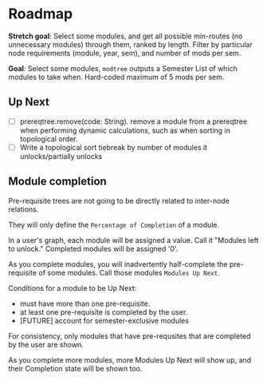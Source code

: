 # Roadmap

**Stretch goal**: Select some modules, and get all possible min-routes
(no unnecessary modules) through them, ranked by length. Filter by
particular node requirements (module, year, sem), and number of mods
per sem.

**Goal**: Select some modules, `modtree` outputs a Semester List of
which modules to take when. Hard-coded maximum of 5 mods per sem.

## Up Next

- [ ] prereqtree.remove(code: String).
      remove a module from a prereqtree when performing dynamic
      calculations, such as when sorting in topological order.
- [ ] Write a topological sort
      tiebreak by number of modules it unlocks/partially unlocks

## Module completion

Pre-requisite trees are not going to be directly related to inter-node
relations.

They will only define the `Percentage of Completion` of a module.

In a user's graph, each module will be assigned a value. Call it
"Modules left to unlock." Completed modules will be assigned '0'.

As you complete modules, you will inadvertently half-complete the
pre-requisite of some modules. Call those modules `Modules Up Next`.

Conditions for a module to be Up Next:

- must have more than one pre-requisite.
- at least one pre-requisite is completed by the user.
- [FUTURE] account for semester-exclusive modules

For consistency, only modules that have pre-requsites that are
completed by the user are shown.

As you complete more modules, more Modules Up Next will show up, and
their Completion state will be shown too.
